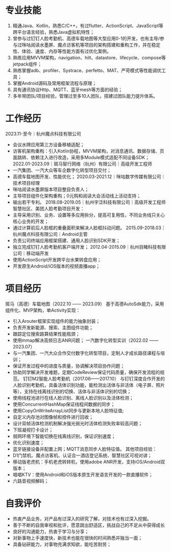 # 专业技能

1. 精通Java、Kotlin，熟悉C/C++，有过flutter、ActionScript、JavaScript等跨平台语言经验，熟悉Java虚拟机特性；
2. 曾参与过钉钉人脸考勤机、高德车载地图等大型应用0-1的开发，也有主导/参与过咪咕阅读水墨屏、魔点访客机等项目的架构搭建和重构工作，并在稳定性、体验、速度、内存等性能方面有过优化案例。
3.	熟练应用MVVM架构，navigation、hilt、datastore、lifecycle、compose等jetpack组件；
4.	熟练掌握adb、profiler、Systrace、perfetto、MAT、严苛模式等性能调优工具；
5.	掌握Android源码及常用框架流程与原理；
6.	具有通讯协议Http、MQTT、蓝牙mesh等方面的经验；
7.	多年带团队/项目经验，管理过至多10人团队，搭建过团队能力提升体系。

# 工作经历

2023.11-至今｜杭州魔点科技有限公司
- 会议水牌应用第三方设备移植适配；
- 访客机架构重构：引入Kotlin协程，MVVM架构，对消息通讯、数据存储、页面跳转、依赖注入进行改造，采用多Module模式适配不同设备SDK；
2022.01-2023.09｜斑马智行网络（杭州）有限公司｜高级开发工程师
- 一汽集团、一汽大众等车企数字化转型项目交付；
- 高德车载地图开发、性能优化；
2020.03-2021.12｜咪咕数字传媒有限公司｜技术项目经理
- 咪咕阅读水墨屏版本项目整目负责人；
- 主导项目组件化架构重构；0元购和阅读大会活动线上活动支持；
- 输出若干专利。
2018.08-2019.05｜杭州宇泛科技有限公司｜高级开发工程师
智慧社区、美团人脸考勤项目开发：
- 主导采用识别、业务、设置等多应用拆分，提高可复用性，不同业务线只关心核心业务的开发；
- 通过计算前后人脸框的重叠面积来解决人脸框抖动问题。
2015.09-2018.03｜杭州魔点科技有限公司｜Android主管
- 负责公司终端应用框架搭建、通用人脸识别SDK开发；
- 独立完成钉钉人脸考勤机客户端开发；
2012.04-2015.09｜杭州目睹科技有限公司｜移动端开发
- 使用ActionScript开发跨平台水果转盘应用；
- 开发原生Android/iOS版本的视频直播app；

# 项目经历 

斑马（高德）车载地图（2022.10 —— 2023.09）
基于高德AutoSdk能力，采用组件化、MVP架构，单Activity实现：
- 引入Arouter框架实现组件的能力抽象封装；
- 负责开发新能源、搜索、主图组件功能；
- 跟踪定位搜索路算结果性能瓶颈；
- 使用mmap解决高频日志ANR问题；
一汽数字化转型实训（2022.02 —— 2023.07）
- 与一汽集团、一汽大众合作交付数字化转型项目，定制人才成长路径课程与培训；
- 保证开发过程中的进度与质量，协调解决项目协作问题；
- 协助同学解决开发难题，定期CodeReview保证代码质量，确保开发流程的规范。
钉钉M2智能人脸考勤机（2017.06——2017.10）
与钉钉深度合作开发的人脸识别考勤机，具备活体识别功能，能检测出活体与非活体（电子屏、照片等），支持在线离线识别的切换、活体与非活体识别的切换；
- 使用线程池进行在线人脸识别、离线人脸识别以及活体检测；
- 使用ConcurrentHashMap保证线程间数据的同步；
- 使用CopyOnWriteArrayList同步与更新本地人脸特征值;
- 自定义内存池对图像帧和控件进行回收；
- 设计双帧活体检测机制解决强光弱光时活体检测失败率较高问题；
- 下班凝视打卡设计；
- 弱网环境下智能切换在线离线识别，保证识别速度；
- 优化识别速度；
- 蓝牙链接设备并配置上网；MQTT消息同步人脸特征值。
其他项目经验：
- D1门禁机、魔点访客机、认证合一酒店登记系统、智慧社区可视对讲；
- 移动版老虎机：手机老虎转转机，使用adobe ANR开发，支持iOS/Android双版本；
- 唱唱KTV：使用Android和iOS版本原生开发语言开发的一款直播软件；
- 六路音视频解码；


# 自我评价

- 热衷产品业务，对产品有过深入的研究了解，对技术也有过深入挖掘。
- 善于不断的自我审视和批评，愿意跳出舒适区，挑战自己的不足从中获得成长
- 良好的沟通能力，热衷于学习与分享；
- 对新事物上手速度快，新技术也能在很快的时间熟悉并独当一面；
- 具备钻研能力，对事物充满求知欲，能吃苦耐劳；
